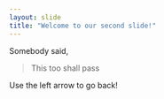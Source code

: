 ```yaml
---
layout: slide
title: "Welcome to our second slide!"
---
```

Somebody said,
> This too shall pass

Use the left arrow to go back!
